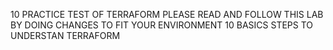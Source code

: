 10 PRACTICE TEST OF TERRAFORM
PLEASE READ AND FOLLOW THIS LAB BY DOING CHANGES TO FIT YOUR ENVIRONMENT
10 BASICS STEPS TO UNDERSTAN TERRAFORM 
